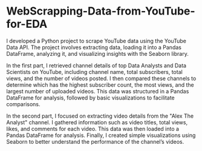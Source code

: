# WebScrapping-Data-from-YouTube-for-EDA
I developed a Python project to scrape YouTube data using the YouTube Data API. The project involves extracting data, loading it into a Pandas DataFrame, analyzing it, and visualizing insights with the Seaborn library.

In the first part, I retrieved channel details of top Data Analysts and Data Scientists on YouTube, including channel name, total subscribers, total views, and the number of videos posted. I then compared these channels to determine which has the highest subscriber count, the most views, and the largest number of uploaded videos. This data was structured in a Pandas DataFrame for analysis, followed by basic visualizations to facilitate comparisons.

In the second part, I focused on extracting video details from the "Alex The Analyst" channel. I gathered information such as video titles, total views, likes, and comments for each video. This data was then loaded into a Pandas DataFrame for analysis. Finally, I created simple visualizations using Seaborn to better understand the performance of the channel’s videos.
